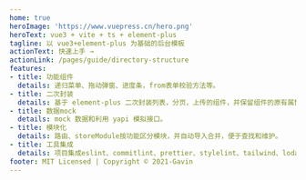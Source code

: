 ```yaml
---
home: true
heroImage: 'https://www.vuepress.cn/hero.png'
heroText: vue3 + vite + ts + element-plus
tagline: 以 vue3+element-plus 为基础的后台模板
actionText: 快速上手 →
actionLink: /pages/guide/directory-structure
features:
- title: 功能组件
  details: 递归菜单、拖动弹窗、进度条，from表单校验方法等。
- title: 二次封装
  details: 基于 element-plus 二次封装列表，分页，上传的组件，并保留组件的原有属性和方法。
- title: 数据mock
  details: mock 数据和利用 yapi 模拟接口。
- title: 模块化
  details: 路由、storeModule按功能区分模块，并自动导入合并，便于查找和维护。
- title: 工具集成
  details: 项目集成eslint、commitlint、prettier、stylelint、tailwind、lodash-es、dayjs等工具，提成开发效率。
footer: MIT Licensed | Copyright © 2021-Gavin
---
```

